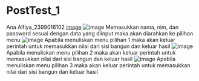 # PostTest_1
Ana Alfiya_2399016102
[image](https://github.com/Anaalfiya/PostTest_1/assets/144817479/4806c2db-f09c-4eae-8ad8-e780d36e573b)
![image](https://github.com/Anaalfiya/PostTest_1/assets/144817479/ac5bc8eb-105e-4cfe-99d7-7cefaebe5703)
Memasukkan nama, nim, dan password sesuai dengan data yang diinput maka akan diarahkan ke pilihan menu
![image](https://github.com/Anaalfiya/PostTest_1/assets/144817479/0ea3ee58-1cd6-4d54-b0e8-ba0bd4231a9c)
Apabila menuliskan menu pilihan 1 maka akan keluar perintah untuk memasukkan nilai dari sisi bangun dan keluar hasil
![image](https://github.com/Anaalfiya/PostTest_1/assets/144817479/4ad376ef-4102-4d32-8566-4fd5406cf635)
Apabila menuliskan menu pilihan 2 maka akan keluar perintah untuk memasukkan nilai dari sisi bangun dan keluar hasil
![image](https://github.com/Anaalfiya/PostTest_1/assets/144817479/47cd663d-f086-4dee-bc57-53607d53ba0a)
Apabila menuliskan menu pilihan 3 maka akan keluar perintah untuk memasukkan nilai dari sisi bangun dan keluar hasil
